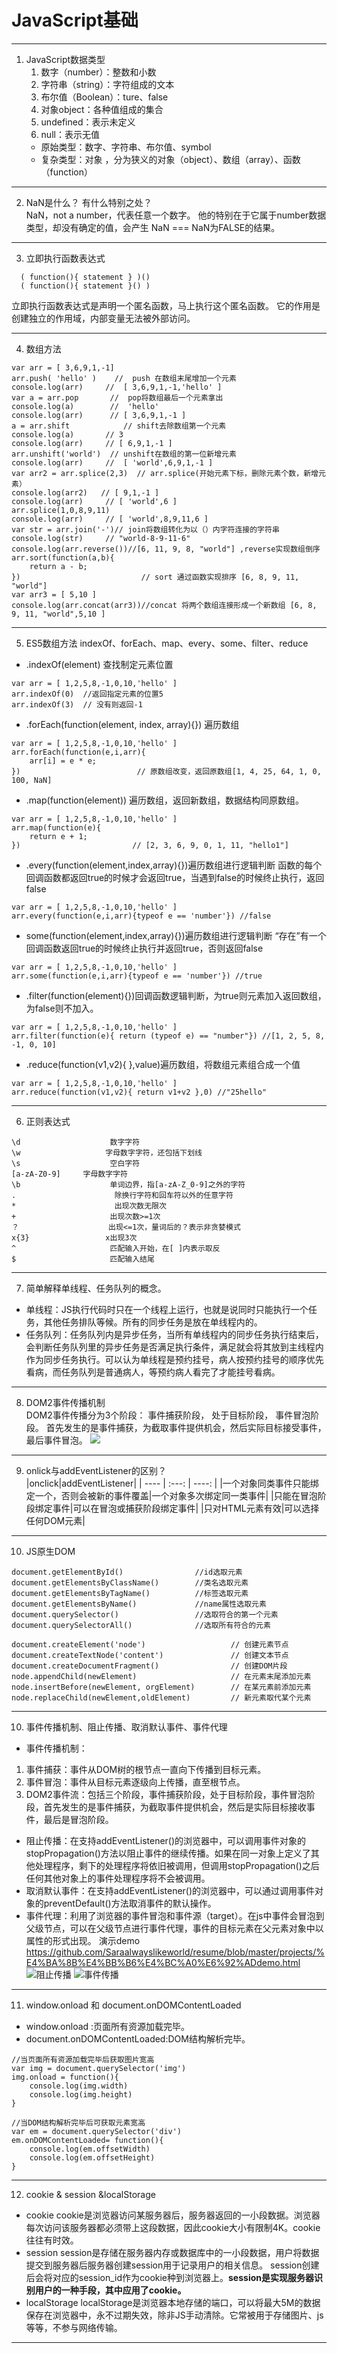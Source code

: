 # JavaScript基础
***
1. JavaScript数据类型
    1. 数字（number）：整数和小数
    2. 字符串（string）：字符组成的文本
    3. 布尔值（Boolean）：ture、false
    4. 对象object：各种值组成的集合
    5. undefined：表示未定义
    6. null：表示无值 
    - 原始类型：数字、字符串、布尔值、symbol
    - 复杂类型：对象
    ，分为狭义的对象（object）、数组（array）、函数（function）
***
2. NaN是什么？ 有什么特别之处？     
NaN，not a number，代表任意一个数字。
他的特别在于它属于number数据类型，却没有确定的值，会产生 NaN === NaN为FALSE的结果。
***
3. 立即执行函数表达式      
```
  ( function(){ statement } )()
  ( function(){ statement }() )
```
立即执行函数表达式是声明一个匿名函数，马上执行这个匿名函数。
它的作用是创建独立的作用域，内部变量无法被外部访问。
***
4. 数组方法     
```
var arr = [ 3,6,9,1,-1] 
arr.push( 'hello' )    //  push 在数组末尾增加一个元素
console.log(arr)     //  [ 3,6,9,1,-1,'hello' ] 
var a = arr.pop       //  pop将数组最后一个元素拿出
console.log(a)        //  'hello'
console.log(arr)      // [ 3,6,9,1,-1 ]
a = arr.shift            // shift去除数组第一个元素
console.log(a)       // 3
console.log(arr)     // [ 6,9,1,-1 ]
arr.unshift('world')  // unshift在数组的第一位新增元素
console.log(arr)     //  [ 'world',6,9,1,-1 ]
var arr2 = arr.splice(2,3)  // arr.splice(开始元素下标，删除元素个数，新增元素）
console.log(arr2)   // [ 9,1,-1 ]
console.log(arr)     // [ 'world',6 ]
arr.splice(1,0,8,9,11)
console.log(arr)     // [ 'world',8,9,11,6 ]
var str = arr.join('-')// join将数组转化为以（）内字符连接的字符串
console.log(str)     // "world-8-9-11-6"
console.log(arr.reverse())//[6, 11, 9, 8, "world"] ,reverse实现数组倒序
arr.sort(function(a,b){
    return a - b;
})                           // sort 通过函数实现排序 [6, 8, 9, 11, "world"]
var arr3 = [ 5,10 ]
console.log(arr.concat(arr3))//concat 将两个数组连接形成一个新数组 [6, 8, 9, 11, "world",5,10 ]
```
***
5. ES5数组方法 indexOf、forEach、map、every、some、filter、reduce       
- .indexOf(element) 查找制定元素位置
```
var arr = [ 1,2,5,8,-1,0,10,'hello' ]
arr.indexOf(0)  //返回指定元素的位置5
arr.indexOf(3)  // 没有则返回-1
```
- .forEach(function(element, index, array){})  遍历数组
```
var arr = [ 1,2,5,8,-1,0,10,'hello' ]
arr.forEach(function(e,i,arr){
    arr[i] = e * e;
})                          // 原数组改变，返回原数组[1, 4, 25, 64, 1, 0, 100, NaN]
```
- .map(function(element)) 遍历数组，返回新数组，数据结构同原数组。
```
var arr = [ 1,2,5,8,-1,0,10,'hello' ]
arr.map(function(e){
    return e + 1;
})                         // [2, 3, 6, 9, 0, 1, 11, "hello1"]
```
- .every(function(element,index,array){})遍历数组进行逻辑判断
函数的每个回调函数都返回true的时候才会返回true，当遇到false的时候终止执行，返回false
```
var arr = [ 1,2,5,8,-1,0,10,'hello' ]
arr.every(function(e,i,arr){typeof e == 'number'}) //false
```
- some(function(element,index,array){})遍历数组进行逻辑判断
“存在”有一个回调函数返回true的时候终止执行并返回true，否则返回false
```
var arr = [ 1,2,5,8,-1,0,10,'hello' ]
arr.some(function(e,i,arr){typeof e == 'number'}) //true
```
- .filter(function(element){})回调函数逻辑判断，为true则元素加入返回数组，为false则不加入。
```
var arr = [ 1,2,5,8,-1,0,10,'hello' ]
arr.filter(function(e){ return (typeof e) == "number"}) //[1, 2, 5, 8, -1, 0, 10]
```
- .reduce(function(v1,v2){ },value)遍历数组，将数组元素组合成一个值
```
var arr = [ 1,2,5,8,-1,0,10,'hello' ]
arr.reduce(function(v1,v2){ return v1+v2 },0) //"25hello"
```
***
6. 正则表达式
```
\d                    数字字符
\w                   字母数字字符，还包括下划线
\s                    空白字符
[a-zA-Z0-9]     字母数字字符
\b                    单词边界，指[a-zA-Z_0-9]之外的字符
.                      除换行字符和回车符以外的任意字符
*                      出现次数无限次
+                     出现次数>=1次
？                    出现<=1次，量词后的？表示非贪婪模式
x{3}                 x出现3次
^                     匹配输入开始，在[ ]内表示取反
$                     匹配输入结尾      
```   
***
7. 简单解释单线程、任务队列的概念。
- 单线程：JS执行代码时只在一个线程上运行，也就是说同时只能执行一个任务，其他任务排队等候。所有的同步任务是放在单线程内的。
- 任务队列：任务队列内是异步任务，当所有单线程内的同步任务执行结束后，会判断任务队列里的异步任务是否满足执行条件，满足就会将其放到主线程内作为同步任务执行。可以认为单线程是预约挂号，病人按预约挂号的顺序优先看病，而任务队列是普通病人，等预约病人看完了才能挂号看病。
***
8. DOM2事件传播机制     
DOM2事件传播分为3个阶段：
事件捕获阶段，
处于目标阶段，
事件冒泡阶段。
首先发生的是事件捕获，为截取事件提供机会，然后实际目标接受事件，最后事件冒泡。
![](http://p5s9qkvol.bkt.clouddn.com/18-4-11/35052285.jpg)
***
9. onlick与addEventListener的区别？     
|onclick|addEventListener|
| ---- | :---: | ----: | 
|一个对象同类事件只能绑定一个，否则会被新的事件覆盖|一个对象多次绑定同一类事件|
|只能在冒泡阶段绑定事件|可以在冒泡或捕获阶段绑定事件|
|只对HTML元素有效|可以选择任何DOM元素|  

***
10. JS原生DOM       
```
document.getElementById()                //id选取元素
document.getElementsByClassName()        //类名选取元素
document.getElementsByTagName()          //标签选取元素
document.getElementsByName()             //name属性选取元素
document.querySelector()                 //选取符合的第一个元素
document.querySelectorAll()              //选取所有符合的元素
```
```
document.createElement('node')                   // 创建元素节点
document.createTextNode('content')               // 创建文本节点
document.createDocumentFragment()                // 创建DOM片段
node.appendChild(newElement)                     // 在元素末尾添加元素
node.insertBefore(newElement, orgElement)        // 在某元素前添加元素
node.replaceChild(newElement,oldElement)         // 新元素取代某个元素
```
***
10. 事件传播机制、阻止传播、取消默认事件、事件代理

- 事件传播机制：
 1. 事件捕获：事件从DOM树的根节点一直向下传播到目标元素。
 2. 事件冒泡：事件从目标元素逐级向上传播，直至根节点。
 3. DOM2事件流：包括三个阶段，事件捕获阶段，处于目标阶段，事件冒泡阶段，首先发生的是事件捕获，为截取事件提供机会，然后是实际目标接收事件，最后是冒泡阶段。
- 阻止传播：在支持addEventListener()的浏览器中，可以调用事件对象的stopPropagation()方法以阻止事件的继续传播。如果在同一对象上定义了其他处理程序，剩下的处理程序将依旧被调用，但调用stopPropagation()之后任何其他对象上的事件处理程序将不会被调用。
- 取消默认事件：在支持addEventListener()的浏览器中，可以通过调用事件对象的preventDefault()方法取消事件的默认操作。
- 事件代理：利用了浏览器的事件冒泡和事件源（target）。在js中事件会冒泡到父级节点，可以在父级节点进行事件代理，事件的目标元素在父元素对象中以属性的形式出现。
演示demo
https://github.com/Saraalwayslikeworld/resume/blob/master/projects/%E4%BA%8B%E4%BB%B6%E4%BC%A0%E6%92%ADdemo.html
![阻止传播](http://sara-demo.oss-cn-beijing.aliyuncs.com/18-3-3/49085358.jpg)
![事件传播](http://sara-demo.oss-cn-beijing.aliyuncs.com/18-3-3/62333732.jpg)
***
11. window.onload 和 document.onDOMContentLoaded 

* window.onload :页面所有资源加载完毕。
* document.onDOMContentLoaded:DOM结构解析完毕。
```
//当页面所有资源加载完毕后获取图片宽高
var img = document.querySelector('img')
img.onload = function(){
    console.log(img.width)
    console.log(img.height)
}
```
```
//当DOM结构解析完毕后可获取元素宽高
var em = document.querySelector('div')
em.onDOMContentLoaded= function(){
    console.log(em.offsetWidth)
    console.log(em.offsetHeight)
}
```
***
12. cookie & session &localStorage 

- cookie
 cookie是浏览器访问某服务器后，服务器返回的一小段数据。浏览器每次访问该服务器都必须带上这段数据，因此cookie大小有限制4K。cookie往往有时效。
- session
 session是存储在服务器内存或数据库中的一小段数据，用户将数据提交到服务器后服务器创建session用于记录用户的相关信息。 session创建后会将对应的session_id作为cookie种到浏览器上。**session是实现服务器识别用户的一种手段，其中应用了cookie。**
- localStorage
localStorage是浏览器本地存储的端口，可以将最大5M的数据保存在浏览器中，永不过期失效，除非JS手动清除。它常被用于存储图片、js等等，不参与网络传输。
***
